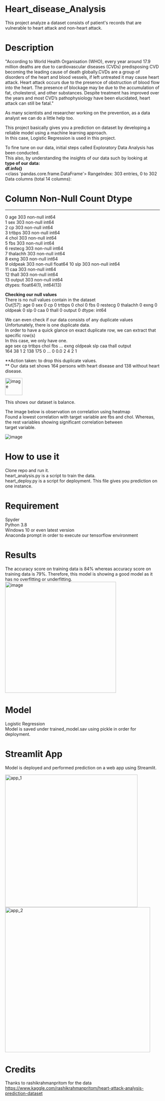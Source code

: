 # Heart_disease_Analysis
This project analyze a dataset consists of patient's records that are vulnerable to heart attack and non-heart attack. <br />

# Description
"According to World Health Organisation (WHO), every year around 17.9 million deaths are due to cardiovascular diseases (CVDs) predisposing CVD becoming the leading cause of death globally.CVDs are a group of disorders of the heart and blood vessels, if left untreated it may cause heart attack. Heart attack occurs due to the presence of obstruction of blood flow into the heart. The presence of blockage may be due to the accumulation of fat, cholesterol, and other substances. Despite treatment has improved over the years and most CVD’s pathophysiology have been elucidated, heart attack can still be fatal." <br />

As many scientists and researcher working on the prevention, as a data analyst we can do a little help too.  <br />

This project basically gives you a prediction on dataset by developing a reliable model using a machine learning approach. <br />
In this case, Logistic Regression is used in this project. <br />

To fine tune on our data, initial steps called Exploratory Data Analysis has been conducted. <br />
This also, by understanding the insights of our data such by looking at <br />
**type of our data:** <br />
**df.info()** <br />
<class 'pandas.core.frame.DataFrame'>
RangeIndex: 303 entries, 0 to 302
Data columns (total 14 columns):
 #   Column    Non-Null Count  Dtype  
---  ------    --------------  -----  
 0   age       303 non-null    int64  
 1   sex       303 non-null    int64  
 2   cp        303 non-null    int64  
 3   trtbps    303 non-null    int64  
 4   chol      303 non-null    int64  
 5   fbs       303 non-null    int64  
 6   restecg   303 non-null    int64  
 7   thalachh  303 non-null    int64  
 8   exng      303 non-null    int64  
 9   oldpeak   303 non-null    float64
 10  slp       303 non-null    int64  
 11  caa       303 non-null    int64  
 12  thall     303 non-null    int64  
 13  output    303 non-null    int64  
dtypes: float64(1), int64(13)

**Checking our null values** <br />
There is no null values contain in the dataset <br />
Out[57]: 
age         0
sex         0
cp          0
trtbps      0
chol        0
fbs         0
restecg     0
thalachh    0
exng        0
oldpeak     0
slp         0
caa         0
thall       0
output      0
dtype: int64

We can even check if our data consists of any duplicate values <br />
Unfortunately, there is one duplicate data. <br />
In order to have a quick glance on exact duplicate row, we can extract that specific row(s) <br />
In this case, we only have one. <br />
 age  sex  cp  trtbps  chol  fbs  ...  exng  oldpeak  slp  caa  thall  output<br />
164   38    1   2     138   175    0  ...     0      0.0    2    4      2       1

**Action taken: to drop this duplicate values. <br />
**
Our data set shows 164 persons with heart disease and 138 without heart disease. <br />

<img width="56" alt="image" src="https://user-images.githubusercontent.com/103228610/168873664-45d32a32-97cd-49c3-bb45-b7b0f4d1a89f.png"> <br />

This shows our dataset is balance. <br />

The image below is observation on correlation using heatmap<br/>
Found a lowest correlation with target variable are fbs and chol. Whereas, the rest variables showing significant correlation between <br/>
target variable. <br />

![image](https://user-images.githubusercontent.com/103228610/168871223-6e071492-8422-4121-9ed3-b1461c80ab7f.png)


# How to use it  
Clone repo and run it. <br />
heart_analysis.py is a script to train the data. <br />
heart_deploy.py is a script for deployment. This file gives you prediction on one instance. <br />

# Requirement
Spyder <br />
Python 3.8 <br />
Windows 10 or even latest version <br />
Anaconda prompt in order to execute our tensorflow environment <br />

# Results 
The accuracy score on training data is 84%  whereas accuracy score on training data is 79%. Therefore, this model is showing a good model as it has no overfitting or underfitting. <br />
<img width="361" alt="image" src="https://user-images.githubusercontent.com/103228610/168871883-039e0d0f-7d6b-4a0c-a62e-ca03d1be526d.png">


# Model
Logistic Regression <br />
Model is saved under trained_model.sav using pickle in order for deployment. <br />

# Streamlit App
Model is deployed and performed prediction on a web app using Streamlit.<br />

<img width="431" alt="app_1" src="https://user-images.githubusercontent.com/103228610/168872832-88a50356-9fb5-4660-89e8-961bfe2a4f28.png"> <br />
<img width="472" alt="app_2" src="https://user-images.githubusercontent.com/103228610/168872853-704202e1-7c18-4098-973e-f793ccd28694.png"> <br/>


# Credits
Thanks to rashikrahmanpritom for the data<br />
https://www.kaggle.com/rashikrahmanpritom/heart-attack-analysis-prediction-dataset
